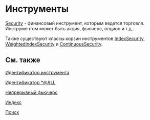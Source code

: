 # Инструменты

[Security](xref:StockSharp.BusinessEntities.Security) \- финансовый инструмент, которым ведется торговля. Инструментом может быть акция, фьючерс, опцион и т.д.

Также существуют классы корзин инструментов [IndexSecurity](xref:StockSharp.Algo.IndexSecurity), [WeightedIndexSecurity](xref:StockSharp.Algo.WeightedIndexSecurity) и [ContinuousSecurity](xref:StockSharp.Algo.ContinuousSecurity).

## См. также

[Идентификатор инструмента](SecurityId.md)

[Идентификатор \*@ALL](ALLBoard.md)

[Непрерывный фьючерс](SecurityContinuous.md)

[Индекс](SecurityIndex.md)

[Поиск](SecurityLookup.md)
